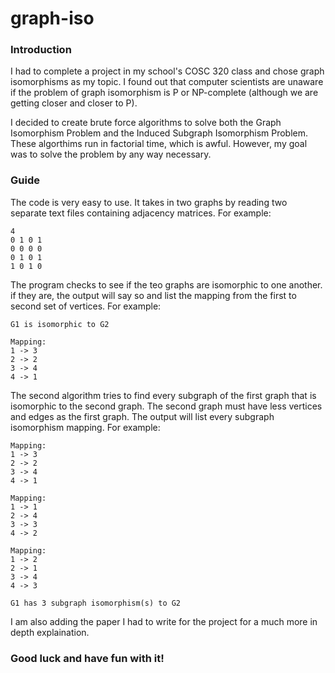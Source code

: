 # graph-iso
### Introduction
I had to complete a project in my school's COSC 320 class and chose graph isomorphisms as my topic.  I found out that computer scientists are unaware if the problem of graph isomorphism is P or NP-complete (although we are getting closer and closer to P).

I decided to create brute force algorithms to solve both the Graph Isomorphism Problem and the Induced Subgraph Isomorphism Problem.  These algorthims run in factorial time, which is awful.  However, my goal was to solve the problem by any way necessary.

### Guide
The code is very easy to use.  It takes in two graphs by reading two separate text files containing adjacency matrices.  For example:

    4
    0 1 0 1
    0 0 0 0
    0 1 0 1
    1 0 1 0

The program checks to see if the teo graphs are isomorphic to one another.  if they are, the output will say so and list the mapping from the first to second set of vertices.  For example:

    G1 is isomorphic to G2
    
    Mapping:
    1 -> 3
    2 -> 2
    3 -> 4
    4 -> 1

The second algorithm tries to find every subgraph of the first graph that is isomorphic to the second graph.  The second graph must have less vertices and edges as the first graph.  The output will list every subgraph isomorphism mapping.  For example:

    Mapping:
    1 -> 3
    2 -> 2
    3 -> 4
    4 -> 1
    
    Mapping:
    1 -> 1
    2 -> 4
    3 -> 3
    4 -> 2
    
    Mapping:
    1 -> 2
    2 -> 1
    3 -> 4
    4 -> 3
    
    G1 has 3 subgraph isomorphism(s) to G2
 
 I am also adding the paper I had to write for the project for a much more in depth explaination.
 
 ### Good luck and have fun with it!
